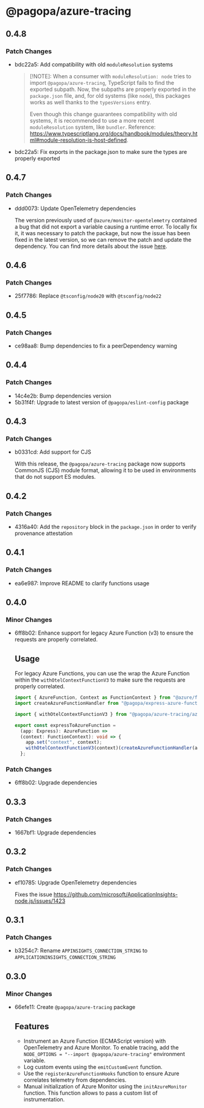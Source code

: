 # @pagopa/azure-tracing

## 0.4.8

### Patch Changes

- bdc22a5: Add compatibility with old `moduleResolution` systems

  > [!NOTE]: When a consumer with `moduleResolution: node` tries to import `@pagopa/azure-tracing`, TypeScript fails to find the exported subpath.
  > Now, the subpaths are properly exported in the `package.json` file, and, for old systems (like `node`), this packages works as well thanks to the
  > `typesVersions` entry.
  >
  > Even though this change guarantees compatibility with old systems, it is recommended to use a more recent `moduleResolution` system, like `bundler`.
  > Reference: https://www.typescriptlang.org/docs/handbook/modules/theory.html#module-resolution-is-host-defined.

- bdc22a5: Fix exports in the package.json to make sure the types are properly exported

## 0.4.7

### Patch Changes

- ddd0073: Update OpenTelemetry dependencies

  The version previously used of `@azure/monitor-opentelemetry` contained a bug that did not export a variable causing a runtime error.
  To locally fix it, it was necessary to patch the package, but now the issue has been fixed in the latest version, so we can remove the patch and update the dependency.
  You can find more details about the issue [here](https://github.com/Azure/azure-sdk-for-js/issues/35466).

## 0.4.6

### Patch Changes

- 25f7786: Replace `@tsconfig/node20` with `@tsconfig/node22`

## 0.4.5

### Patch Changes

- ce98aa8: Bump dependencies to fix a peerDependency warning

## 0.4.4

### Patch Changes

- 14c4e2b: Bump dependencies version
- 5b31f4f: Upgrade to latest version of `@pagopa/eslint-config` package

## 0.4.3

### Patch Changes

- b0331cd: Add support for CJS

  With this release, the `@pagopa/azure-tracing` package now supports CommonJS (CJS) module format, allowing it to be used in environments that do not support ES modules.

## 0.4.2

### Patch Changes

- 4316a40: Add the `repository` block in the `package.json` in order to verify provenance attestation

## 0.4.1

### Patch Changes

- ea6e987: Improve README to clarify functions usage

## 0.4.0

### Minor Changes

- 6ff8b02: Enhance support for legacy Azure Function (v3) to ensure the requests are properly correlated.

  ## Usage

  For legacy Azure Functions, you can use the wrap the Azure Function within the `withOtelContextFunctionV3` to make sure the requests are properly correlated.

  ```typescript
  import { AzureFunction, Context as FunctionContext } from "@azure/functions"; // "@azure/functions": "^3"
  import createAzureFunctionHandler from "@pagopa/express-azure-functions/dist/src/createAzureFunctionsHandler.js";

  import { withOtelContextFunctionV3 } from "@pagopa/azure-tracing/azure-functions/v3"; // "@pagopa/azure-tracing": "^0.4"

  export const expressToAzureFunction =
    (app: Express): AzureFunction =>
    (context: FunctionContext): void => {
      app.set("context", context);
      withOtelContextFunctionV3(context)(createAzureFunctionHandler(app)); // wrap the function execution in the OpenTelemetry context
    };
  ```

### Patch Changes

- 6ff8b02: Upgrade dependencies

## 0.3.3

### Patch Changes

- 1667bf1: Upgrade dependencies

## 0.3.2

### Patch Changes

- ef10785: Upgrade OpenTelemetry dependencies

  Fixes the issue https://github.com/microsoft/ApplicationInsights-node.js/issues/1423

## 0.3.1

### Patch Changes

- b3254c7: Rename `APPINSIGHTS_CONNECTION_STRING` to `APPLICATIONINSIGHTS_CONNECTION_STRING`

## 0.3.0

### Minor Changes

- 66efe11: Create `@pagopa/azure-tracing` package

  ## Features
  - Instrument an Azure Function (ECMAScript version) with OpenTelemetry and Azure Monitor.
    To enable tracing, add the `NODE_OPTIONS = "--import @pagopa/azure-tracing"` environment variable.
  - Log custom events using the `emitCustomEvent` function.
  - Use the `registerAzureFunctionHooks` function to ensure Azure correlates telemetry from dependencies.
  - Manual initialization of Azure Monitor using the `initAzureMonitor` function.
    This function allows to pass a custom list of instrumentation.
